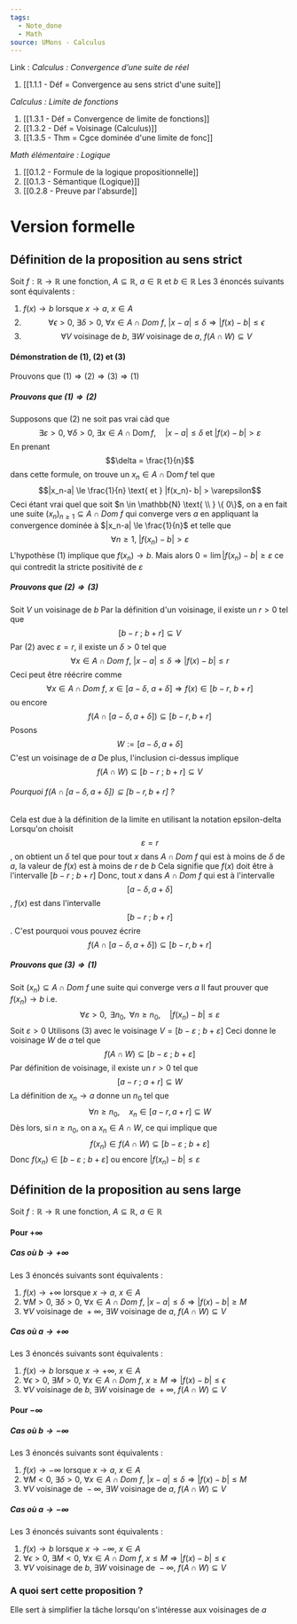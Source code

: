 ```yaml
---
tags:
  - Note_done
  - Math
source: UMons - Calculus
---
```


Link :
_Calculus : Convergence d’une suite de réel_
1. [[1.1.1 - Déf = Convergence au sens strict d'une suite]]

_Calculus : Limite de fonctions_
1. [[1.3.1 - Déf = Convergence de limite de fonctions]]
2. [[1.3.2 - Déf = Voisinage (Calculus)]]
3. [[1.3.5 - Thm = Cgce dominée d'une limite de fonc]]

_Math élémentaire : Logique_
1. [[0.1.2 - Formule de la logique propositionnelle]]
2. [[0.1.3 - Sémantique (Logique)]]
3. [[0.2.8 - Preuve par l'absurde]]


# Version formelle
## Définition de la proposition au sens strict
Soit $f : \mathbb{R} \to \mathbb{R}$ une fonction, $A \subseteq \mathbb{R},\ a \in \mathbb{R}$ et $b \in \mathbb{R}$
Les 3 énoncés suivants sont équivalents :
1. $f(x) \to b$ lorsque $x \to a,\ x \in A$
2. $$\forall \epsilon > 0,\ \exists \delta > 0,\ \forall x \in A \cap Dom\ f,\ |x-a| \le \delta \Rightarrow |f(x) - b| \le \epsilon$$
3. $$\forall V \text{ voisinage de } b,\ \exists W \text{ voisinage de } a,\ f(A \cap W) \subseteq V$$

#### Démonstration de (1), (2) et (3)
Prouvons que $(1) \Rightarrow (2) \Rightarrow (3) \Rightarrow (1)$ 
##### Prouvons que $(1) \Rightarrow (2)$
Supposons que (2) ne soit pas vrai càd que $$\exists \varepsilon > 0,\ \forall \delta > 0,\ \exists x\in A\cap\operatorname{Dom}f,\quad|x-a|\leqslant\delta\mathrm{~et~}|f(x)-b|>\varepsilon$$En prenant $$\delta = \frac{1}{n}$$ dans cette formule, on trouve un $x_n \in A \cap \operatorname{Dom} f$ tel que $$|x_n-a| \le \frac{1}{n} \text{ et } |f(x_n)- b| > \varepsilon$$Ceci étant vrai quel que soit $n \in \mathbb{N} \text{ \\ } \{ 0\}$, on a en fait une suite $(x_n)_{n \ge 1} \subseteq A \cap Dom\ f$ qui converge vers $a$ en appliquant la convergence dominée à $|x_n-a| \le \frac{1}{n}$ et telle que $$\forall n \ge 1,\  |f(x_n)- b| > \varepsilon$$ L'hypothèse (1) implique que $f(x_n) \to b$. Mais alors $0 = \lim|f(x_n)-b| \ge \varepsilon$ ce qui contredit la stricte positivité de $\varepsilon$ 

##### Prouvons que $(2) \Rightarrow (3)$
Soit $V$ un voisinage de $b$ 
Par la définition d'un voisinage, il existe un $r > 0$ tel que $$[b-r\ ;\ b+r] \subseteq V$$Par (2) avec $\varepsilon = r$, il existe un $\delta > 0$ tel que $$\forall x \in A \cap Dom\ f,\ |x - a| \le \delta \Rightarrow |f(x) - b| \le r$$ Ceci peut être réécrire comme $$\forall x \in A \cap Dom\ f,\ x \in [a - \delta,\ a+\delta] \Rightarrow f(x) \in [b - r,\ b + r]$$ ou encore $$f\left(A\cap[a-\delta,a+\delta]\right)\subseteq[b-r,b+r]$$Posons $$W := [a-\delta,a+\delta]$$ C'est un voisinage de $a$ 
De plus, l'inclusion ci-dessus implique $$f(A \cap W) \subseteq [b-r\ ;\ b+r] \subseteq V$$

###### Pourquoi $f\left(A\cap[a-\delta,a+\delta]\right)\subseteq[b-r,b+r]$ ?
Cela est due à la définition de la limite en utilisant la notation epsilon-delta
Lorsqu'on choisit $$\varepsilon = r$$, on obtient un $\delta$ tel que pour tout $x$ dans $A \cap Dom\ f$ qui est à moins de $\delta$ de $a$, la valeur de $f(x)$ est à moins de $r$ de $b$ 
Cela signifie que $f(x)$ doit être à l'intervalle $[b-r\ ;\ b+r]$ 
Donc, tout $x$ dans $A \cap Dom\ f$ qui est à l'intervalle $$[a-\delta,a+\delta]$$, $f(x)$ est dans l'intervalle $$[b-r\ ;\ b+r]$$. C'est pourquoi vous pouvez écrire $$f\left(A\cap[a-\delta,a+\delta]\right)\subseteq[b-r,b+r]$$
##### Prouvons que $(3) \Rightarrow (1)$
Soit $(x_n) \subseteq A \cap Dom\ f$ une suite qui converge vers $a$ 
Il faut prouver que $f(x_n) \to b$ i.e. $$\forall\varepsilon>0,\mathrm{~}\exists n_0,\mathrm{~}\forall n\geqslant n_0,\quad|f(x_n)-b|\leqslant\varepsilon $$Soit $\varepsilon > 0$ 
Utilisons (3) avec le voisinage $V = [b-\varepsilon\ ;\ b+\varepsilon]$ 
Ceci donne le voisinage $W$ de $a$ tel que $$f(A \cap W) \subseteq [b-\varepsilon\ ;\ b+\varepsilon]$$Par définition de voisinage, il existe un $r >0$ tel que $$[a-r\ ;\ a+r] \subseteq W$$ La définition de $x_n \to a$ donne un $n_0$ tel que $$\forall n\geqslant n_0,\quad x_n\in[a-r,a+r]\subseteq W$$Dès lors, si $n \ge n_0$, on a $x_n \in A \cap W$, ce qui implique que $$f(x_n) \in  f(A\cap W) \subseteq [b-\varepsilon\ ;\ b+\varepsilon]$$Donc $f(x_n) \in [b-\varepsilon\ ;\ b+\varepsilon]$ ou encore $|f(x_n)-b|\leqslant\varepsilon$ 

## Définition de la proposition au sens large
Soit $f : \mathbb{R} \to \mathbb{R}$ une fonction, $A \subseteq \mathbb{R},\ a \in \mathbb{R}$
#### Pour $+\infty$
##### Cas où $b \to +\infty$
Les 3 énoncés suivants sont équivalents :
1. $f(x) \to +\infty$ lorsque $x \to a,\ x \in A$
2. $\forall M > 0,\ \exists \delta > 0,\ \forall x \in A \cap Dom\ f,\ |x-a| \le \delta \Rightarrow |f(x) - b| \ge M$ 
3. $\forall V \text{ voisinage de } +\infty,\ \exists W \text{ voisinage de } a,\ f(A \cap W) \subseteq V$ 
##### Cas où $a \to +\infty$
Les 3 énoncés suivants sont équivalents :
1. $f(x) \to b$ lorsque $x \to +\infty,\ x \in A$
2. $\forall \epsilon > 0,\ \exists M > 0,\ \forall x \in A \cap Dom\ f,\ x\ge M \Rightarrow |f(x) - b| \le \epsilon$
3. $\forall V \text{ voisinage de } b,\ \exists W \text{ voisinage de } +\infty,\ f(A \cap W) \subseteq V$ 
#### Pour $-\infty$
##### Cas où $b \to -\infty$
Les 3 énoncés suivants sont équivalents :
1. $f(x) \to -\infty$ lorsque $x \to a,\ x \in A$
2. $\forall M < 0,\ \exists \delta > 0,\ \forall x \in A \cap Dom\ f,\ |x-a| \le \delta \Rightarrow |f(x) - b| \le M$ 
3. $\forall V \text{ voisinage de } -\infty,\ \exists W \text{ voisinage de } a,\ f(A \cap W) \subseteq V$ 
##### Cas où $a \to -\infty$
Les 3 énoncés suivants sont équivalents :
1. $f(x) \to b$ lorsque $x \to -\infty,\ x \in A$
2. $\forall \epsilon > 0,\ \exists M < 0,\ \forall x \in A \cap Dom\ f,\ x\le M \Rightarrow |f(x) - b| \le \epsilon$
3. $\forall V \text{ voisinage de } b,\ \exists W \text{ voisinage de } -\infty,\ f(A \cap W) \subseteq V$

### A quoi sert cette proposition ?
Elle sert à simplifier la tâche lorsqu'on s'intéresse aux voisinages de $a$
